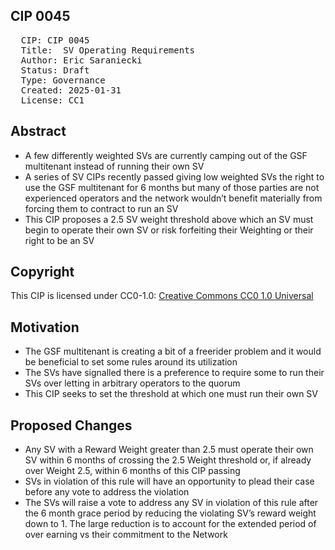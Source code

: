 ## CIP 0045

<pre>
  CIP: CIP 0045
  Title:  SV Operating Requirements
  Author: Eric Saraniecki <eric@digitalasset.com>
  Status: Draft 
  Type: Governance 
  Created: 2025-01-31
  License: CC1
</pre>

## Abstract

* A few differently weighted SVs are currently camping out of the GSF multitenant instead
of running their own SV
* A series of SV CIPs recently passed giving low weighted SVs the right to use the GSF
multitenant for 6 months but many of those parties are not experienced operators and
the network wouldn’t benefit materially from forcing them to contract to run an SV
* This CIP proposes a 2.5 SV weight threshold above which an SV must begin to operate
their own SV or risk forfeiting their Weighting or their right to be an SV


## Copyright

This CIP is licensed under CC0-1.0: [Creative Commons CC0 1.0 Universal](https://creativecommons.org/publicdomain/zero/1.0/)


## Motivation

* The GSF multitenant is creating a bit of a freerider problem and it would be beneficial to
set some rules around its utilization
* The SVs have signalled there is a preference to require some to run their SVs over
letting in arbitrary operators to the quorum
* This CIP seeks to set the threshold at which one must run their own SV

## Proposed Changes 

* Any SV with a Reward Weight greater than 2.5 must operate their own SV within 6
months of crossing the 2.5 Weight threshold or, if already over Weight 2.5, within 6
months of this CIP passing
* SVs in violation of this rule will have an opportunity to plead their case before any vote to
address the violation
* The SVs will raise a vote to address any SV in violation of this rule after the 6 month
grace period by reducing the violating SV’s reward weight down to 1. The large reduction
is to account for the extended period of over earning vs their commitment to the Network